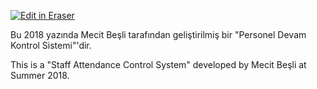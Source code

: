 <p><a target="_blank" href="https://app.eraser.io/workspace/MJ1C9YfnPJiewxF2sNZY" id="edit-in-eraser-github-link"><img alt="Edit in Eraser" src="https://firebasestorage.googleapis.com/v0/b/second-petal-295822.appspot.com/o/images%2Fgithub%2FOpen%20in%20Eraser.svg?alt=media&amp;token=968381c8-a7e7-472a-8ed6-4a6626da5501"></a></p>

Bu 2018 yazında Mecit Beşli tarafından geliştirilmiş bir "Personel Devam Kontrol Sistemi"'dir.

This is a "Staff Attendance Control System" developed by Mecit Beşli at Summer 2018.


<!--- Eraser file: https://app.eraser.io/workspace/MJ1C9YfnPJiewxF2sNZY --->